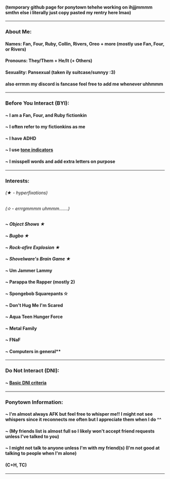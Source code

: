 #### (temporary github page for ponytown tehehe working on ihjjjmmmm smthn else i literally just copy pasted my rentry here lmao)

---

### About Me:

#### Names: Fan, Four, Ruby, Collin, Rivers, Oreo + more (mostly use Fan, Four, or Rivers)
#### Pronouns: They/Them + He/It (+ Others)
#### Sexuality: Pansexual (taken ily suitcase/sunnyy :3)

#### also errmm my discord is fancase feel free to add me whenever uhhmmm

---

### Before You Interact (BYI):

#### ~ I am a Fan, Four, and Ruby fictionkin
#### ~ I often refer to my fictionkins as me
#### ~ I have ADHD
#### ~ I use [tone indicators](https://toneindicators.carrd.co)
#### ~ I misspell words and add extra letters on purpose

---

### Interests:

###### (★ - hyperfixations)
###### (✫ - errrgmmmm uhmmm.......)

#### ~ ***Object Shows ★***
#### ~ ***Bugbo ★***
#### ~ ***Rock-afire Explosion ★***
#### ~ ***Shovelware's Brain Game ★***
#### ~ Um Jammer Lammy
#### ~ Parappa the Rapper (mostly 2)
#### ~ Spongebob Squarepants ✫
#### ~ Don't Hug Me I'm Scared
#### ~ Aqua Teen Hunger Force
#### ~ Metal Family
#### ~ FNaF
#### ~ Computers in general**

---

### Do Not Interact (DNI):

#### ~ [Basic DNI criteria](https://basic-dni.crd.co)

---

### Ponytown Information:

#### ~ I'm almost always AFK but feel free to whisper me!! I might not see whispers since it reconnects me often but I appreciate them when I do ^^
#### ~ (My friends list is almost full so I likely won't accept friend requests unless I've talked to you)
#### ~ I might not talk to anyone unless I'm with my friend(s) (I'm not good at talking to people when I'm alone)
#### (C+H, TC)

---
